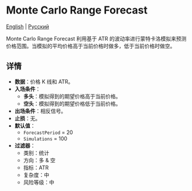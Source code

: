 # Monte Carlo Range Forecast
[English](README.md) | [Русский](README_ru.md)

Monte Carlo Range Forecast 利用基于 ATR 的波动率进行蒙特卡洛模拟来预测价格范围。当模拟的平均价格高于当前价格时做多，低于当前价格时做空。

## 详情
- **数据**：价格 K 线和 ATR。
- **入场条件**：
  - **多头**：模拟得到的期望价格高于当前价格。
  - **空头**：模拟得到的期望价格低于当前价格。
- **出场条件**：相反信号。
- **止损**：无。
- **默认值**：
  - `ForecastPeriod` = 20
  - `Simulations` = 100
- **过滤器**：
  - 类别：统计
  - 方向：多 & 空
  - 指标：ATR
  - 复杂度：中
  - 风险等级：中
